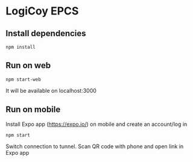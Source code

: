 # LogiCoy EPCS

## Install dependencies

`npm install`

## Run on web

`npm start-web`

It will be available on localhost:3000

## Run on mobile

Install Expo app (https://expo.io/) on mobile and create an account/log in

`npm start`

Switch connection to tunnel. Scan QR code with phone and open link in Expo app
